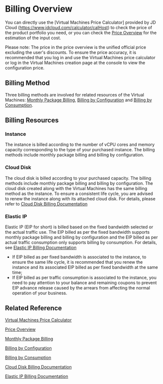 # Billing Overview

You can directly use the [Virtual Machines Price Calculator] provided by JD Cloud (https://www.jdcloud.com/calculator/calHost) to check the price of the product portfolio you need, or you can check the [Price Overview](Price.md) for the estimation of the input cost.

Please note: The price in the price overview is the unified official price excluding the user's discounts. To ensure the price accuracy, it is recommended that you log in and use the Virtual Machines price calculator or log in the Virtual Machines creation page at the console to view the configuration price.

## Billing Method
Three billing methods are involved for related resources of the Virtual Machines: [Monthly Package Billing](../../../documentation/Finance/Billing/Billing-rule/Subscription.md), [Billing by Configuration](../../../Finance/Billing/Billing-rule/Pay-As-You-Go.md) and [Billing by Consumption](../../../Finance/Billing/Billing-rule/Pay-As-You-Go.md).

## Billing Resources
### Instance

The instance is billed according to the number of vCPU cores and memory capacity corresponding to the type of your purchased instance. The billing methods include monthly package billing and billing by configuration.
### Cloud Disk

The cloud disk is billed according to your purchased capacity. The billing methods include monthly package billing and billing by configuration. The cloud disk created along with the Virtual Machines has the same billing method as the instance. To ensure a consistent life cycle, you are advised to renew the instance along with its attached cloud disk. For details, please refer to [Cloud Disk Billing Documentation]()

### Elastic IP

Elastic IP (EIP for short) is billed based on the fixed bandwidth selected or the actual traffic use. The EIP billed as per the fixed bandwidth supports monthly package billing and billing by configuration and the EIP billed as per actual traffic consumption only supports billing by consumption. For details, see [Elastic IP Billing Documentation](../../../Networking/Elastic-IP/Pricing/Billing-Overview.md)

* If EIP billed as per fixed bandwidth is associated to the instance, to ensure the same life cycle, it is recommended that you renew the instance and its associated EIP billed as per fixed bandwidth at the same time;
* If EIP billed as per traffic consumption is associated to the instance, you need to pay attention to your balance and remaining coupons to prevent EIP advance release caused by the arrears from affecting the normal operation of your business.

## Related Reference
[Virtual Machines Price Calculator](https://www.jdcloud.com/calculator/calHost)

[Price Overview](Price.md)

[Monthly Package Billing](../../../documentation/Finance/Billing/Billing-rule/Subscription.md)

[Billing by Configuration](../../../Finance/Billing/Billing-rule/Pay-As-You-Go.md)

[Billing by Consumption](../../../Finance/Billing/Billing-rule/Pay-As-You-Go.md)

[Cloud Disk Billing Documentation]()

[Elastic IP Billing Documentation](../../../Networking/Elastic-IP/Pricing/Renew-Process.md)




 
